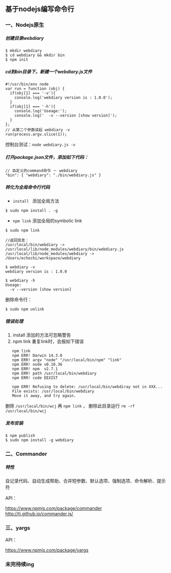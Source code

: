 ## 基于nodejs编写命令行

### 一、Nodejs原生

##### 创建目录webdiary

``` 
$ mkdir webdiary
$ cd webdiary && mkdir bin
$ npm init
```



##### cd到bin目录下，新建一个webdiary.js文件

``` 
#!/usr/bin/env node
var run = function (obj) {
  if(obj[1] === '-v'){
    console.log('webdiary version is : 1.0.0');
  }
  if(obj[1] === '-h'){
    console.log('Useage:');
    console.log('  -v --version [show version]');
  }
};
// 从第二个参数读起 webdiary -v
run(process.argv.slice(1)); 
```

控制台测试：`node webdiary.js -v`



##### 打开package.json文件，添加如下代码：

``` 
// 自定义的command命令 － webdiary
"bin": { "webdiary": "./bin/webdiary.js" } 
```



##### 转化为全局命令行代码

- `install ` 添加全局方法

``` 
$ sudo npm install . -g
```

- `npm link`  添加全局的symbolic link

``` 
$ sudo npm link

//返回信息：
/usr/local/bin/webdiary -> /usr/local/lib/node_modules/webdiary/bin/webdiary.js
/usr/local/lib/node_modules/webdiary -> /Users/echochi/workspace/webdiary

$ webdiary -v
webdiary version is : 1.0.0

$ webdiary -h 
Useage:
  -v --version [show version]
```

删除命令行：

``` 
$ sudo npm unlink
```



##### 错误处理

1. install  添加的方法可忽略警告
2. npm link 重复link时，会报如下错误

``` 
   npm link
   npm ERR! Darwin 14.3.0
   npm ERR! argv "node" "/usr/local/bin/npm" "link"
   npm ERR! node v0.10.36
   npm ERR! npm  v2.7.1
   npm ERR! path /usr/local/bin/webdiary
   npm ERR! code EEXIST

   npm ERR! Refusing to delete: /usr/local/bin/webdiray not in XXX...
   File exists: /usr/local/bin/webdiary
   Move it away, and try again.
```

删除 `/usr/local/bin/wcj` 再 `npm link` ， 删除此目录运行 `rm -rf /usr/local/bin/wcj`



##### 发布安装

``` 
$ npm publish
$ sudo npm install -g webdiary
```

### 二、Commander

##### 特性

自记录代码、自动生成帮助、合并短参数、默认选项、强制选项​​、命令解析、提示符

API：

https://www.npmjs.com/package/commander
http://tj.github.io/commander.js/


### 三、yargs

API：

https://www.npmjs.com/package/yargs

### 未完待续ing



